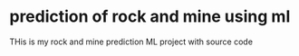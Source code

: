 # prediction of rock and mine using ml
 THis is my rock and mine prediction ML project with source code
